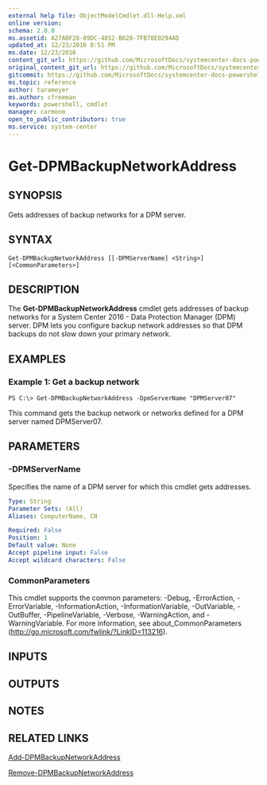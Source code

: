 ```yaml
---
external help file: ObjectModelCmdlet.dll-Help.xml
online version: 
schema: 2.0.0
ms.assetid: A27ABF28-89DC-4852-B628-7FB78E0294AD
updated_at: 12/23/2016 8:51 PM
ms.date: 12/23/2016
content_git_url: https://github.com/MicrosoftDocs/systemcenter-docs-powershell/blob/master/systemcenter-cmdlets/SystemCenter2016/DataProtectionManager/vlatest/Get-DPMBackupNetworkAddress.md
original_content_git_url: https://github.com/MicrosoftDocs/systemcenter-docs-powershell/blob/master/systemcenter-cmdlets/SystemCenter2016/DataProtectionManager/vlatest/Get-DPMBackupNetworkAddress.md
gitcommit: https://github.com/MicrosoftDocs/systemcenter-docs-powershell/blob/66515d87034fb4944dd2b7035563d20b1b00d010/systemcenter-cmdlets/SystemCenter2016/DataProtectionManager/vlatest/Get-DPMBackupNetworkAddress.md
ms.topic: reference
author: tarameyer
ms.author: cfreeman
keywords: powershell, cmdlet
manager: carmonm
open_to_public_contributors: true
ms.service: system-center
---
```


# Get-DPMBackupNetworkAddress

## SYNOPSIS
Gets addresses of backup networks for a DPM server.

## SYNTAX

```
Get-DPMBackupNetworkAddress [[-DPMServerName] <String>] [<CommonParameters>]
```

## DESCRIPTION
The **Get-DPMBackupNetworkAddress** cmdlet gets addresses of backup networks for a System Center 2016 - Data Protection Manager (DPM) server.
DPM lets you configure backup network addresses so that DPM backups do not slow down your primary network.

## EXAMPLES

### Example 1: Get a backup network
```
PS C:\> Get-DPMBackupNetworkAddress -DpmServerName "DPMServer07"
```

This command gets the backup network or networks defined for a DPM server named DPMServer07.

## PARAMETERS

### -DPMServerName
Specifies the name of a DPM server for which this cmdlet gets addresses.

```yaml
Type: String
Parameter Sets: (All)
Aliases: ComputerName, CN

Required: False
Position: 1
Default value: None
Accept pipeline input: False
Accept wildcard characters: False
```

### CommonParameters
This cmdlet supports the common parameters: -Debug, -ErrorAction, -ErrorVariable, -InformationAction, -InformationVariable, -OutVariable, -OutBuffer, -PipelineVariable, -Verbose, -WarningAction, and -WarningVariable. For more information, see about_CommonParameters (http://go.microsoft.com/fwlink/?LinkID=113216).

## INPUTS

## OUTPUTS

## NOTES

## RELATED LINKS

[Add-DPMBackupNetworkAddress](xref:SystemCenter2016/DataProtectionManager/vlatest/Add-DPMBackupNetworkAddress.md)

[Remove-DPMBackupNetworkAddress](xref:SystemCenter2016/DataProtectionManager/vlatest/Remove-DPMBackupNetworkAddress.md)
